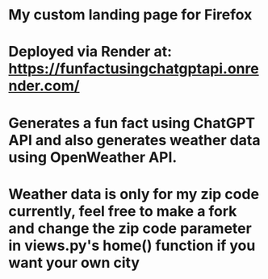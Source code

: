 # My custom landing page for Firefox
# Deployed via Render at: https://funfactusingchatgptapi.onrender.com/
# Generates a fun fact using ChatGPT API and also generates weather data using OpenWeather API. 
# Weather data is only for my zip code currently, feel free to make a fork and change the zip code parameter in views.py's home() function if you want your own city
